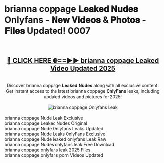 <h1>brianna coppage 𝐋𝐞𝐚𝐤𝐞𝐝 𝐍𝐮𝐝𝐞𝐬 Onlyfans - 𝐍𝐞𝐰 𝐕𝐢𝐝𝐞𝐨𝐬 & 𝐏𝐡𝐨𝐭𝐨𝐬 - 𝐅𝐢𝐥𝐞𝐬 Updated! 0007</h1>
        <br>
        <div align="center">
        <h2><a href="https://ishortn.ink/bxWkSV7Me" rel="nofollow">🔴 CLICK HERE 🌐==►► <b>brianna coppage Leaked Video Updated 2025</b></a></h2>
        <br>
        Discover brianna coppage 𝐋𝐞𝐚𝐤𝐞𝐝 𝐍𝐮𝐝𝐞𝐬 along with all exclusive content. Get instant access to the latest brianna coppage 𝐎𝐧𝐥𝐲𝐅𝐚𝐧𝐬 leaks, including updated videos and pictures for 2025!
        <br>
        <br>
        <a href="https://ishortn.ink/bxWkSV7Me" rel="nofollow" data-target="animated-image.originalLink">
            <img src="https://i.imgur.com/1EjSzPs.png" alt="brianna coppage Onlyfans Leak" style="max-width: 100%; display: inline-block;" data-target="animated-image.originalImage">
        </a>
        </div>
        <br>
        brianna coppage Nude Leak Exclusive<br>
        brianna coppage Leaked Nudes Original<br>
        brianna coppage Nude Onlyfans Leaks Updated<br>
        brianna coppage Nude Leaks 0nlyFans Exclusive<br>
        brianna coppage Nude leaked onlyfans Leak Raw<br>
        brianna coppage Nudes onlyfans leak Free Download<br>
        brianna coppage onlyfans leak 2025 Files<br>
        brianna coppage onlyfans porn Videos Updated<br>